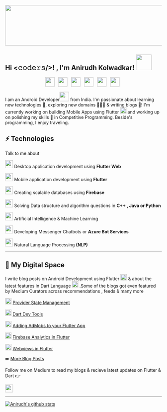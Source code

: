 <img src="https://user-images.githubusercontent.com/46351318/87812385-b4eb2d00-c87d-11ea-902c-55900a12cadd.png" height="130" width="900">

<h2> Hi <𝚌𝚘𝚍𝚎𝚛𝚜/>! , I'm Anirudh Kolwadkar! <img src="https://media.giphy.com/media/fYSnHlufseco8Fh93Z/giphy.gif" width="50"></h2>
<p align='center'>
<a href="https://twitter.com/AnirudhKolwadk1"><img height="30" src="https://github.com/WaylonWalker/WaylonWalker/blob/main/icon/twitter.png?raw=true"></a>&nbsp;&nbsp;
<a href="https://www.linkedin.com/in/anirudh-kolwadkar"><img height="30" src="https://github.com/WaylonWalker/WaylonWalker/blob/main/icon/linkedin.png?raw=true"></a>&nbsp;&nbsp;
<a href="https://medium.com/@anirudh_46159"><img height="30" src="https://miro.medium.com/max/390/1*emiGsBgJu2KHWyjluhKXQw.png"></a>&nbsp;&nbsp;
<a href="https://github.com/Anirudhk07"><img height="30" src="https://image.flaticon.com/icons/png/512/25/25231.png"></a>&nbsp;&nbsp;
<a href="anirudhkolwadkar07@gmail.com"><img height="30" src="https://cdn.worldvectorlogo.com/logos/gmail-icon.svg"></a>&nbsp;&nbsp;
<a href="https://www.codechef.com/users/anirudh_k07"><img height="30" src="https://cdn.jsdelivr.net/npm/simple-icons@v3/icons/codechef.svg"></a>&nbsp;&nbsp;
</p>

I am an Android Developer<img src = "https://user-images.githubusercontent.com/46351318/87815442-3db89780-c883-11ea-8839-8ad65a2a4c3e.png" height="30"> from India. I'm  passionate about learning new technologies 🚀, exploring new domains 🙍🏽‍♂️ & writing blogs 📝! I'm currently working on building Mobile Apps using Flutter <img src = "https://encrypted-tbn0.gstatic.com/images?q=tbn%3AANd9GcRuAVTEn-b4Rx4BcW45xV4zH9cX7SLIt1A1u3SrSqKDkMhLzSY3Jid170hvcFQm6FtejfbJGpOuKbihYxiwAYIt2Yb4nqvH&usqp=CAU" height="20"> and working up on polishing my skills 🌱 in Competitive Programming. Beside's programming, I enjoy traveling.

## ⚡ Technologies

Talk to me about

<img src = "https://media.tenor.com/images/cbae2dfd31aa5ec2fcb7f46b65e1550f/tenor.gif" height="25"> Desktop application development using **Flutter Web**

<img src = "https://media.tenor.com/images/cbae2dfd31aa5ec2fcb7f46b65e1550f/tenor.gif" height="25"> Mobile application development using **Flutter**

<img src = "https://media.tenor.com/images/cbae2dfd31aa5ec2fcb7f46b65e1550f/tenor.gif" height="25"> Creating scalable databases using **Firebase**

<img src = "https://media.tenor.com/images/cbae2dfd31aa5ec2fcb7f46b65e1550f/tenor.gif" height="25"> Solving Data structure and algorithm questions in **C++ , Java or Python** 

<img src = "https://media.tenor.com/images/cbae2dfd31aa5ec2fcb7f46b65e1550f/tenor.gif" height="25"> Artificial Intelligence & Machine Learning  

<img src = "https://media.tenor.com/images/cbae2dfd31aa5ec2fcb7f46b65e1550f/tenor.gif" height="25"> Developing Messenger Chatbots or **Azure Bot Services**

<img src = "https://media.tenor.com/images/cbae2dfd31aa5ec2fcb7f46b65e1550f/tenor.gif" height="25"> Natural Language Processing **(NLP)**

---

## 🌱 My Digital Space

I write blog posts on Android Development using Flutter <img src = "https://encrypted-tbn0.gstatic.com/images?q=tbn%3AANd9GcRuAVTEn-b4Rx4BcW45xV4zH9cX7SLIt1A1u3SrSqKDkMhLzSY3Jid170hvcFQm6FtejfbJGpOuKbihYxiwAYIt2Yb4nqvH&usqp=CAU" height="20"> & about the latest features in Dart Language <img src = "https://www.kindpng.com/picc/m/176-1766554_dart-programming-language-logo-hd-png-download.png" height="20"> .Some of the blogs got even featured by Medium Curators across recommendations , feeds & many more

<img src = "https://encrypted-tbn0.gstatic.com/images?q=tbn%3AANd9GcRuAVTEn-b4Rx4BcW45xV4zH9cX7SLIt1A1u3SrSqKDkMhLzSY3Jid170hvcFQm6FtejfbJGpOuKbihYxiwAYIt2Yb4nqvH&usqp=CAU" height="20"> <a href="https://medium.com/flutterdevs/provider-state-management-8ffc6dacbad7">Provider State Management</a>

<img src = "https://encrypted-tbn0.gstatic.com/images?q=tbn%3AANd9GcRuAVTEn-b4Rx4BcW45xV4zH9cX7SLIt1A1u3SrSqKDkMhLzSY3Jid170hvcFQm6FtejfbJGpOuKbihYxiwAYIt2Yb4nqvH&usqp=CAU" height="20"> <a href="https://medium.com/flutterdevs/dart-devtools-ab7042100570">Dart Dev Tools</a>

<img src = "https://encrypted-tbn0.gstatic.com/images?q=tbn%3AANd9GcRuAVTEn-b4Rx4BcW45xV4zH9cX7SLIt1A1u3SrSqKDkMhLzSY3Jid170hvcFQm6FtejfbJGpOuKbihYxiwAYIt2Yb4nqvH&usqp=CAU" height="20"> <a href="https://medium.com/flutterdevs/adding-admob-to-your-flutter-app-165d6e1e7902">Adding AdMobs to your Flutter App</a>

<img src = "https://encrypted-tbn0.gstatic.com/images?q=tbn%3AANd9GcRuAVTEn-b4Rx4BcW45xV4zH9cX7SLIt1A1u3SrSqKDkMhLzSY3Jid170hvcFQm6FtejfbJGpOuKbihYxiwAYIt2Yb4nqvH&usqp=CAU" height="20"> <a href="https://medium.com/flutterdevs/firebase-analytics-2044e865efc4">Firebase Analytics in Flutter</a>

<img src = "https://encrypted-tbn0.gstatic.com/images?q=tbn%3AANd9GcRuAVTEn-b4Rx4BcW45xV4zH9cX7SLIt1A1u3SrSqKDkMhLzSY3Jid170hvcFQm6FtejfbJGpOuKbihYxiwAYIt2Yb4nqvH&usqp=CAU" height="20"> <a href="https://medium.com/flutterdevs/webviews-in-flutter-4f12ab4336b2">Webviews in Flutter</a>

➡️  <a href="https://medium.com/@anirudh_46159">More Blog Posts</a>

Follow me on Medium to read my blogs & recieve latest updates on Flutter & Dart 👉 

<a href="https://medium.com/@anirudh_46159"><img src="https://img.shields.io/badge/medium-%2312100E.svg?&style=for-the-badge&logo=medium&logoColor=white" height=25>
  
---

[![Anirudh's github stats](https://github-readme-stats.vercel.app/api?username=Anirudhk07)](https://github.com/Anirudhk07/github-readme-stats)
<!--
**Anirudhk07/Anirudhk07** is a ✨ _special_ ✨ repository because its `README.md` (this file) appears on your GitHub profile.

Here are some ideas to get you started:

- 🔭 I’m currently working on ...
- 🌱 I’m currently learning ...
- 👯 I’m looking to collaborate on ...
- 🤔 I’m looking for help with ...
- 💬 Ask me about ...
- 📫 How to reach me: ...
- 😄 Pronouns: ...
- ⚡ Fun fact: ...
-->
